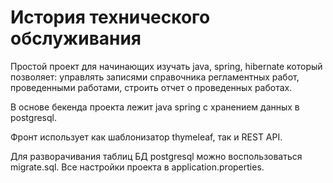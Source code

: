 # История технического обслуживания

Простой проект для начинающих изучать java, spring, hibernate который позволяет:
управлять записями справочника регламентных работ, 
проведенными работами, 
строить отчет о проведенных работах.

В основе бекенда проекта лежит java spring с хранением данных в postgresql.

Фронт использует как шаблонизатор thymeleaf, так и REST API.

Для разворачивания таблиц БД postgresql можно воспользоваться migrate.sql.
Все настройки проекта в application.properties.